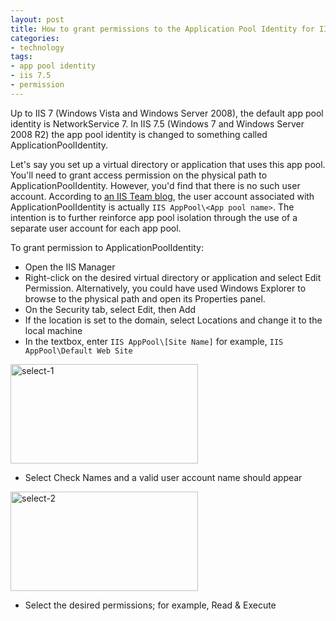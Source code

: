 ```yaml
---
layout: post
title: How to grant permissions to the Application Pool Identity for IIS 7.5
categories:
- technology
tags:
- app pool identity
- iis 7.5
- permission
---
```

Up to IIS 7 (Windows Vista and Windows Server 2008), the default app pool identity is NetworkService 7. In IIS 7.5 (Windows 7 and Windows Server 2008 R2) the app pool identity is changed to something called ApplicationPoolIdentity.

Let's say you set up a virtual directory or application that uses this app pool. You'll need to grant access permission on the physical path to ApplicationPoolIdentity. However, you'd find that there is no such user account. According to [an IIS Team blog](http://blogs.iis.net/webdevelopertips/archive/2009/10/02/tip-98-did-you-know-the-default-application-pool-identity-in-iis-7-5-windows-7-changed-from-networkservice-to-apppoolidentity.aspx), the user account associated with ApplicationPoolIdentity is actually `IIS AppPool\<App pool name>`. The intention is to further reinforce app pool isolation through the use of a separate user account for each app pool.

To grant permission to ApplicationPoolIdentity:

* Open the IIS Manager
* Right-click on the desired virtual directory or application and select Edit Permission. Alternatively, you could have used Windows Explorer to browse to the physical path and open its Properties panel.
* On the Security tab, select Edit, then Add
* If the location is set to the domain, select Locations and change it to the local machine
* In the textbox, enter `IIS AppPool\[Site Name]` for example, `IIS AppPool\Default Web Site`


<img title="select-1" src="http://www.yentran.org/blog/wp-content/uploads/2011/09/select-1-300x159.png" width="300" height="159" />

* Select Check Names and a valid user account name should appear

<img title="select-2" src="http://www.yentran.org/blog/wp-content/uploads/2011/09/select-2-300x159.png" width="300" height="159" />

* Select the desired permissions; for example, Read &amp; Execute
